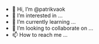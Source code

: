 - 👋 Hi, I’m @patrikvaok
- 👀 I’m interested in ...
- 🌱 I’m currently learning ...
- 💞️ I’m looking to collaborate on ...
- 📫 How to reach me ...

<!---
patrikvaok/patrikvaok is a ✨ special ✨ repository because its `README.md` (this file) appears on your GitHub profile.
You can click the Preview link to take a look at your changes.
--->
